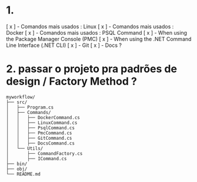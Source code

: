 # 1. 

[ x ] - Comandos mais usados : Linux
[ x ] - Comandos mais usados : Docker
[ x ] - Comandos mais usados : PSQL Command
[ x ] - When using the Package Manager Console (PMC)
[ x ] - When using the .NET Command Line Interface (.NET CLI)
[ x ] - Git
[ x ] - Docs ?
 
# 2. passar o projeto pra padrões de design / Factory Method ?


```
myworkflow/
├── src/
│   ├── Program.cs
│   ├── Commands/
│   │   ├── DockerCommand.cs
│   │   ├── LinuxCommand.cs
│   │   ├── PsqlCommand.cs
│   │   ├── PmcCommand.cs
│   │   ├── GitCommand.cs
│   │   ├── DocsCommand.cs
│   └── Utils/
│       ├── CommandFactory.cs
│       ├── ICommand.cs
├── bin/
├── obj/
└── README.md
```